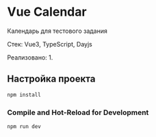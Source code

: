 # Vue Calendar

Календарь для тестового задания

Стек: Vue3, TypeScript, Dayjs

Реализовано: 
1. 


## Настройка проекта

```sh
npm install
```

### Compile and Hot-Reload for Development

```sh
npm run dev
```
